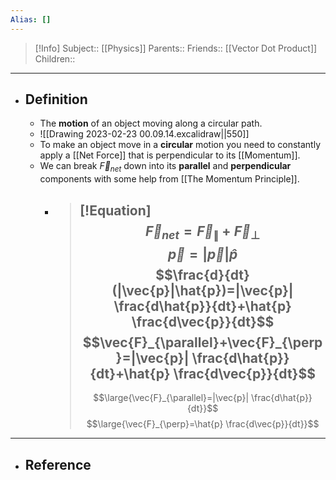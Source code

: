 ```yaml
---
Alias: []
---
```

> [!Info]
> Subject:: [[Physics]]
> Parents:: 
> Friends:: [[Vector Dot Product]]
> Children:: 
---
- ## Definition
	- The **motion** of an object moving along a circular path.
	- ![[Drawing 2023-02-23 00.09.14.excalidraw||550]]
	- To make an object move in a **circular** motion you need to constantly apply a [[Net Force]] that is perpendicular to its [[Momentum]].
	- We can break $\vec{F}_{net}$ down into its **parallel** and **perpendicular** components with some help from [[The Momentum Principle]].
		- > [!Equation]
		  > $$\vec{F}_{net}=\vec{F}_{\parallel}+\vec{F}_{\perp}$$
		  > $$\vec{p}=|\vec{p}|\hat{p}$$
		  > $$\frac{d}{dt}(|\vec{p}|\hat{p})=|\vec{p}| \frac{d\hat{p}}{dt}+\hat{p} \frac{d\vec{p}}{dt}$$
		  > $$\vec{F}_{\parallel}+\vec{F}_{\perp}=|\vec{p}| \frac{d\hat{p}}{dt}+\hat{p} \frac{d\vec{p}}{dt}$$
		  > ---
		  > $$\large{\vec{F}_{\parallel}=|\vec{p}| \frac{d\hat{p}}{dt}}$$
		  > $$\large{\vec{F}_{\perp}=\hat{p} \frac{d\vec{p}}{dt}}$$
---
- ## Reference